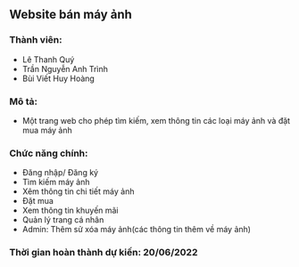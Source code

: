 ## Website bán máy ảnh

### Thành viên:
- Lê Thanh Quý
- Trần Nguyễn Anh Trình
- Bùi Viết Huy Hoàng

### Mô tả:
- Một trang web cho phép tìm kiếm, xem thông tin các loại máy ảnh và đặt mua máy ảnh

### Chức năng chính: 
- Đăng nhập/ Đăng ký
- Tìm kiếm máy ảnh
- Xêm thông tin chi tiết máy ảnh
- Đặt mua
- Xem thông tin khuyến mãi
- Quản lý trang cá nhân 
- Admin: Thêm sử xóa máy ảnh(các thông tin thêm về máy ảnh)

### Thời gian hoàn thành dự kiến: 20/06/2022
